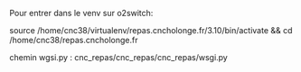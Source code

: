 Pour entrer dans le venv sur o2switch: 

source /home/cnc38/virtualenv/repas.cncholonge.fr/3.10/bin/activate && cd /home/cnc38/repas.cncholonge.fr

chemin wgsi.py : cnc_repas/cnc_repas/cnc_repas/wsgi.py